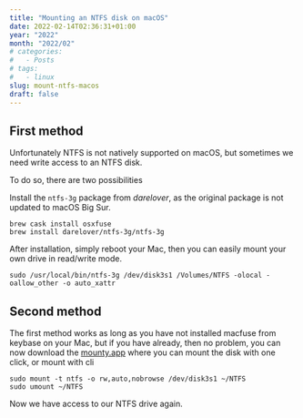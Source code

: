 ```yaml
---
title: "Mounting an NTFS disk on macOS"
date: 2022-02-14T02:36:31+01:00
year: "2022"
month: "2022/02"
# categories:
#   - Posts
# tags:
#   - linux
slug: mount-ntfs-macos
draft: false
---
```


## First method

Unfortunately NTFS is not natively supported on macOS, but sometimes we need write access to an NTFS disk.

To do so, there are two possibilities

Install the `ntfs-3g` package from _darelover_, as the original package is not updated to macOS Big Sur.

```
brew cask install osxfuse
brew install darelover/ntfs-3g/ntfs-3g
```

After installation, simply reboot your Mac, then you can easily mount your own drive in read/write mode.

```
sudo /usr/local/bin/ntfs-3g /dev/disk3s1 /Volumes/NTFS -olocal -oallow_other -o auto_xattr
```

## Second method

The first method works as long as you have not installed macfuse from keybase on your Mac, but if you have already, then no problem, you can now download the [mounty.app](https://mounty.app/) where you can mount the disk with one click, or mount with cli

```
sudo mount -t ntfs -o rw,auto,nobrowse /dev/disk3s1 ~/NTFS
sudo umount ~/NTFS
```

Now we have access to our NTFS drive again.
